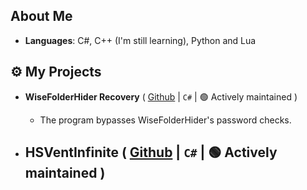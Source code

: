 ## About Me

-  **Languages**: C#, C++ (I'm still learning), Python and Lua

## ⚙ My Projects

- **WiseFolderHider Recovery** ( [Github](https://github.com/LilianPontes35/WiseFolderHider_Recovery) | `C#` | 🟢 Actively maintained )
  - The program bypasses WiseFolderHider's password checks.

- **HSVentInfinite** ( [Github](https://github.com/LilianPontes35/WiseFolderHider_Recovery) | `C#` | 🟢 Actively maintained )
  - 
